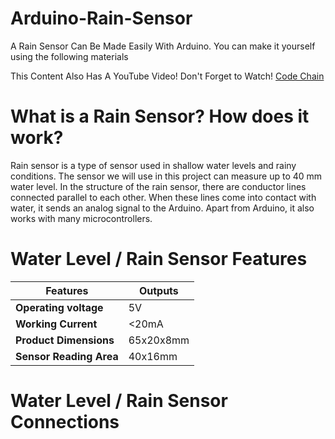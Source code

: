 # Arduino-Rain-Sensor
A Rain Sensor Can Be Made Easily With Arduino. You can make it yourself using the following materials

This Content Also Has A YouTube Video! Don't Forget to Watch! [Code Chain](https://www.youtube.com/@CodeChain)

# What is a Rain Sensor? How does it work?

Rain sensor is a type of sensor used in shallow water levels and rainy conditions. The sensor we will use in this project can measure up to 40 mm water level. In the structure of the rain sensor, there are conductor lines connected parallel to each other. When these lines come into contact with water, it sends an analog signal to the Arduino. Apart from Arduino, it also works with many microcontrollers.

# Water Level / Rain Sensor Features

Features | Outputs 
--- | --- 
**Operating voltage** | 5V 
**Working Current** | <20mA
**Product Dimensions** | 65x20x8mm
**Sensor Reading Area** | 40x16mm

# Water Level / Rain Sensor Connections
